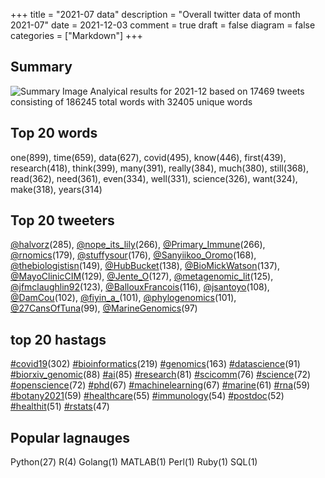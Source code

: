 +++
title = "2021-07 data"
description = "Overall twitter data of month 2021-07"
date = 2021-12-03
comment = true
draft = false
diagram = false
categories = ["Markdown"]
+++

## Summary
![Summary Image](/images/wordcloud/2021-07.png "Summary Image")
Analyical results for 2021-12 based on 17469 tweets consisting of 186245 total words with 32405 unique words


## Top 20 words
one(899), time(659), data(627), covid(495), know(446), first(439), research(418), think(399), many(391), really(384), much(380), still(368), read(362), need(361), even(334), well(331), science(326), want(324), make(318), years(314)

## Top 20 tweeters
[@halvorz](https://twitter.com/halvorz)(285), [@nope_its_lily](https://twitter.com/nope_its_lily)(266), [@Primary_Immune](https://twitter.com/Primary_Immune)(266), [@rnomics](https://twitter.com/rnomics)(179), [@stuffysour](https://twitter.com/stuffysour)(176), [@Sanyiikoo_Oromo](https://twitter.com/Sanyiikoo_Oromo)(168), [@thebiologistisn](https://twitter.com/thebiologistisn)(149), [@HubBucket](https://twitter.com/HubBucket)(138), [@BioMickWatson](https://twitter.com/BioMickWatson)(137), [@MayoClinicCIM](https://twitter.com/MayoClinicCIM)(129), [@Jente_O](https://twitter.com/Jente_O)(127), [@metagenomic_lit](https://twitter.com/metagenomic_lit)(125), [@jfmclaughlin92](https://twitter.com/jfmclaughlin92)(123), [@BallouxFrancois](https://twitter.com/BallouxFrancois)(116), [@jsantoyo](https://twitter.com/jsantoyo)(108), [@DamCou](https://twitter.com/DamCou)(102), [@fiyin_a_](https://twitter.com/fiyin_a_)(101), [@phylogenomics](https://twitter.com/phylogenomics)(101), [@27CansOfTuna](https://twitter.com/27CansOfTuna)(99), [@MarineGenomics](https://twitter.com/MarineGenomics)(97)

## top 20 hastags
[#covid19](https://twitter.com/hashtag/covid19)(302) [#bioinformatics](https://twitter.com/hashtag/bioinformatics)(219) [#genomics](https://twitter.com/hashtag/genomics)(163) [#datascience](https://twitter.com/hashtag/datascience)(91) [#biorxiv_genomic](https://twitter.com/hashtag/biorxiv_genomic)(88) [#ai](https://twitter.com/hashtag/ai)(85) [#research](https://twitter.com/hashtag/research)(81) [#scicomm](https://twitter.com/hashtag/scicomm)(76) [#science](https://twitter.com/hashtag/science)(72) [#openscience](https://twitter.com/hashtag/openscience)(72) [#phd](https://twitter.com/hashtag/phd)(67) [#machinelearning](https://twitter.com/hashtag/machinelearning)(67) [#marine](https://twitter.com/hashtag/marine)(61) [#rna](https://twitter.com/hashtag/rna)(59) [#botany2021](https://twitter.com/hashtag/botany2021)(59) [#healthcare](https://twitter.com/hashtag/healthcare)(55) [#immunology](https://twitter.com/hashtag/immunology)(54) [#postdoc](https://twitter.com/hashtag/postdoc)(52) [#healthit](https://twitter.com/hashtag/healthit)(51) [#rstats](https://twitter.com/hashtag/rstats)(47)

## Popular lagnauges
Python(27) R(4) Golang(1) MATLAB(1) Perl(1) Ruby(1) SQL(1)
